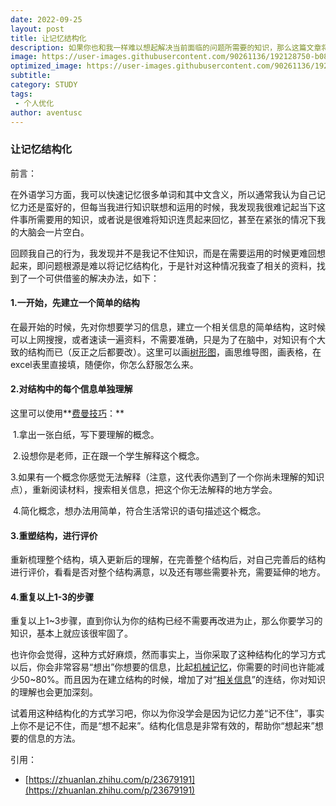 ```yaml
---
date: 2022-09-25
layout: post
title: 让记忆结构化
description: 如果你也和我一样难以想起解决当前面临的问题所需要的知识，那么这篇文章将会给你启发。
image: https://user-images.githubusercontent.com/90261136/192128750-b08c7f7a-e430-4438-be97-87067a3e5bc8.jpg
optimized_image: https://user-images.githubusercontent.com/90261136/192128750-b08c7f7a-e430-4438-be97-87067a3e5bc8.jpg
subtitle:
category: STUDY
tags:
 - 个人优化
author: aventusc
---
```


### 让记忆结构化

前言：

在外语学习方面，我可以快速记忆很多单词和其中文含义，所以通常我认为自己记忆力还是蛮好的，但每当我进行知识联想和运用的时候，我发现我很难记起当下这件事所需要用的知识，或者说是很难将知识连贯起来回忆，甚至在紧张的情况下我的大脑会一片空白。

回顾我自己的行为，我发现并不是我记不住知识，而是在需要运用的时候更难回想起来，即问题根源是难以将记忆结构化，于是针对这种情况我查了相关的资料，找到了一个可供借鉴的解决办法，如下：

#### **1.一开始，先建立一个简单的结构**

在最开始的时候，先对你想要学习的信息，建立一个相关信息的简单结构，这时候可以上网搜搜，或者速读一遍资料，不需要准确，只是为了在脑中，对知识有个大致的结构而已（反正之后都要改）。这里可以画[树形图](https://www.zhihu.com/search?q=树形图&search_source=Entity&hybrid_search_source=Entity&hybrid_search_extra={"sourceType"%3A"article"%2C"sourceId"%3A"23679191"})，画思维导图，画表格，在excel表里直接填，随便你，你怎么舒服怎么来。

#### **2.对结构中的每个信息单独理解**

这里可以使用**[费曼技巧](https://www.zhihu.com/search?q=费曼技巧&search_source=Entity&hybrid_search_source=Entity&hybrid_search_extra={"sourceType"%3A"article"%2C"sourceId"%3A"23679191"})：**

​    1.拿出一张白纸，写下要理解的概念。

​    2.设想你是老师，正在跟一个学生解释这个概念。

​    3.如果有一个概念你感觉无法解释（注意，这代表你遇到了一个你尚未理解的知识点），重新阅读材料，搜索相关信息，把这个你无法解释的地方学会。

​    4.简化概念，想办法用简单，符合生活常识的语句描述这个概念。

#### **3.重塑结构，进行评价**

重新梳理整个结构，填入更新后的理解，在完善整个结构后，对自己完善后的结构进行评价，看看是否对整个结构满意，以及还有哪些需要补充，需要延伸的地方。

#### **4.重复以上1-3的步骤**

重复以上1~3步骤，直到你认为你的结构已经不需要再改进为止，那么你要学习的知识，基本上就应该很牢固了。

也许你会觉得，这种方式好麻烦，然而事实上，当你采取了这种结构化的学习方式以后，你会非常容易“想出”你想要的信息，比起[机械记忆](https://www.zhihu.com/search?q=机械记忆&search_source=Entity&hybrid_search_source=Entity&hybrid_search_extra={"sourceType"%3A"article"%2C"sourceId"%3A"23679191"})，你需要的时间也许能减少50~80%。而且因为在建立结构的时候，增加了对“[相关信息](https://www.zhihu.com/search?q=相关信息&search_source=Entity&hybrid_search_source=Entity&hybrid_search_extra={"sourceType"%3A"article"%2C"sourceId"%3A"23679191"})”的连结，你对知识的理解也会更加深刻。



试着用这种结构化的方式学习吧，你以为你没学会是因为记忆力差“记不住”，事实上你不是记不住，而是“想不起来”。结构化信息是非常有效的，帮助你“想起来”想要的信息的方法。



引用：

- [https://zhuanlan.zhihu.com/p/23679191](https://zhuanlan.zhihu.com/p/23679191)
